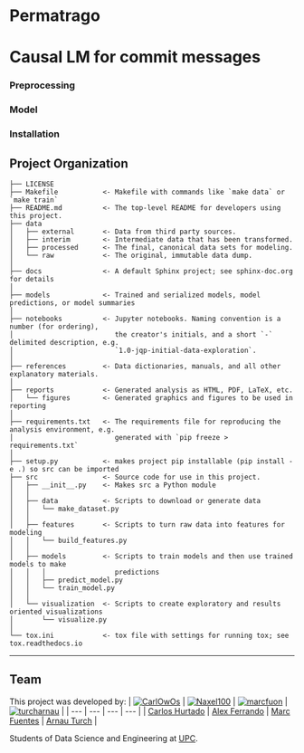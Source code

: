 Permatrago
==============================

# Causal LM for commit messages

### Preprocessing


### Model


### Installation


Project Organization
------------

    ├── LICENSE
    ├── Makefile           <- Makefile with commands like `make data` or `make train`
    ├── README.md          <- The top-level README for developers using this project.
    ├── data
    │   ├── external       <- Data from third party sources.
    │   ├── interim        <- Intermediate data that has been transformed.
    │   ├── processed      <- The final, canonical data sets for modeling.
    │   └── raw            <- The original, immutable data dump.
    │
    ├── docs               <- A default Sphinx project; see sphinx-doc.org for details
    │
    ├── models             <- Trained and serialized models, model predictions, or model summaries
    │
    ├── notebooks          <- Jupyter notebooks. Naming convention is a number (for ordering),
    │                         the creator's initials, and a short `-` delimited description, e.g.
    │                         `1.0-jqp-initial-data-exploration`.
    │
    ├── references         <- Data dictionaries, manuals, and all other explanatory materials.
    │
    ├── reports            <- Generated analysis as HTML, PDF, LaTeX, etc.
    │   └── figures        <- Generated graphics and figures to be used in reporting
    │
    ├── requirements.txt   <- The requirements file for reproducing the analysis environment, e.g.
    │                         generated with `pip freeze > requirements.txt`
    │
    ├── setup.py           <- makes project pip installable (pip install -e .) so src can be imported
    ├── src                <- Source code for use in this project.
    │   ├── __init__.py    <- Makes src a Python module
    │   │
    │   ├── data           <- Scripts to download or generate data
    │   │   └── make_dataset.py
    │   │
    │   ├── features       <- Scripts to turn raw data into features for modeling
    │   │   └── build_features.py
    │   │
    │   ├── models         <- Scripts to train models and then use trained models to make
    │   │   │                 predictions
    │   │   ├── predict_model.py
    │   │   └── train_model.py
    │   │
    │   └── visualization  <- Scripts to create exploratory and results oriented visualizations
    │       └── visualize.py
    │
    └── tox.ini            <- tox file with settings for running tox; see tox.readthedocs.io


--------
## Team

This project was developed by:
| [![CarlOwOs](https://avatars.githubusercontent.com/u/49389491?v=4)](https://github.com/CarlOwOs) | [![Naxel100](https://avatars2.githubusercontent.com/u/43076234?v=4)](https://github.com/Naxel100) | [![marcfuon](https://avatars2.githubusercontent.com/u/49389563?v=4)](https://github.com/marcfuon) | [![turcharnau](https://avatars.githubusercontent.com/u/70148725?v=4)](https://github.com/turcharnau) |
| --- | --- | --- | --- |
| [Carlos Hurtado](https://github.com/CarlOwOs) | [Alex Ferrando](https://github.com/Naxel100) | [Marc Fuentes](https://github.com/marcfuon) | [Arnau Turch](https://github.com/turcharnau) |


Students of Data Science and Engineering at [UPC](https://www.upc.edu/ca).
